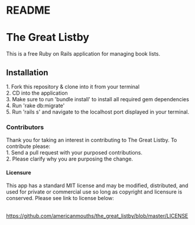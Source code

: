 # README
<h1> The Great Listby </h1> 

This is a free Ruby on Rails application for managing book lists.

<h2> Installation </h1> 
1. Fork this repository & clone into it from your terminal<br>
2. CD into the application<br>
3. Make sure to run 'bundle install' to install all required gem dependencies<br>
4. Run 'rake db:migrate'<br>
5. Run 'rails s' and navigate to the localhost port displayed in your terminal.<br>

<h3> Contributors  </h3>
Thank you for taking an interest in contributing to The Great Listby.  To contribute please:<br>
1. Send a pull request with your purposed contributions.<br>
2. Please clarify why you are purposing the change.<br>

<h4> Licensure </h4> This app has a standard MIT license and may be modified, distributed, and used for private or commercial use so long as copyright and licensure is conserved. Please see link to license below:<br><br>

https://github.com/americanmouths/the_great_listby/blob/master/LICENSE
